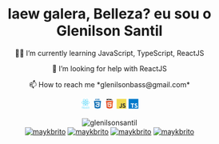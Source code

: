 

<h1 align="center"> Iaew galera, Belleza? eu sou o Glenilson Santil </h1>

<p align="center">
 👨‍💻 I’m currently learning JavaScript, TypeScript, ReactJS
<p align="center">
 🤔 I’m looking for help with ReactJS
<p align="center">
 📫 How to reach me *glenilsonbass@gmail.com*

<p align="center">
	<img src="https://raw.githubusercontent.com/devicons/devicon/master/icons/react/react-original-wordmark.svg" alt="react" width="20" height="20"/>
	<img src="https://raw.githubusercontent.com/devicons/devicon/master/icons/css3/css3-plain-wordmark.svg" alt="css3"  width="20" height="20"/>
	<img src="https://raw.githubusercontent.com/devicons/devicon/master/icons/html5/html5-original-wordmark.svg" alt="html5"  width="20" height="20"/>
	<img src="https://raw.githubusercontent.com/devicons/devicon/master/icons/javascript/javascript-original.svg" alt="javascript" width="20" height="20"/>
	<img src="https://raw.githubusercontent.com/devicons/devicon/master/icons/typescript/typescript-original.svg" alt="typescript" width="20" height="20"/>
</p>
  

<p align="center"> <img align="center" src="https://github-readme-stats.vercel.app/api?username=glenilsonsantil&show_icons=true" alt="glenilsonsantil"/><br/>
<a href="https://twitter.com/GlenilsonSantil" target="blank"><img align="center" src="https://cdn.jsdelivr.net/npm/simple-icons@3.0.1/icons/twitter.svg" alt="maykbrito" height="20" width="20" /></a>
<a href="https://www.linkedin.com/in/glenilsonsantil/" target="blank"><img align="center" src="https://f0.pngfuel.com/png/93/587/linkedin-logo-png-clip-art.png" alt="maykbrito" height="20" width="20" /></a>
<a href="https://www.facebook.com/glenilsons/" target="blank"><img align="center" src="https://cdn.jsdelivr.net/npm/simple-icons@3.0.1/icons/facebook.svg" alt="maykbrito" height="20" width="20" /></a>
<a href="https://www.instagram.com/glenilsonsantil/" target="blank"><img align="center" src="https://th.bing.com/th/id/OIP.DWugoLIiK6MIiv5sfToTQQHaHa?pid=ImgDet&rs=1" alt="maykbrito" height="20" width="20" /></a>
</p>
